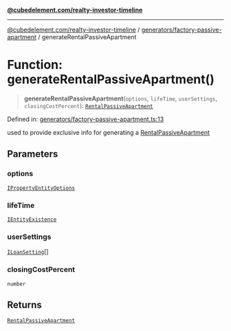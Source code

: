 [**@cubedelement.com/realty-investor-timeline**](../../../index.md)

---

[@cubedelement.com/realty-investor-timeline](../../../modules.md) / [generators/factory-passive-apartment](../index.md) / generateRentalPassiveApartment

# Function: generateRentalPassiveApartment()

> **generateRentalPassiveApartment**(`options`, `lifeTime`, `userSettings`, `closingCostPercent`): [`RentalPassiveApartment`](../../../properties/rental-passive-apartment/classes/RentalPassiveApartment.md)

Defined in: [generators/factory-passive-apartment.ts:13](https://github.com/kvernon/realty-investor-timeline/blob/604db9c08bd36b2a48c8b342796ed6cd0d1401e0/src/generators/factory-passive-apartment.ts#L13)

used to provide exclusive info for generating a [RentalPassiveApartment](../../../properties/rental-passive-apartment/classes/RentalPassiveApartment.md)

## Parameters

### options

[`IPropertyEntityOptions`](../../i-property-entity-options/interfaces/IPropertyEntityOptions.md)

### lifeTime

[`IEntityExistence`](../../../properties/i-entity-existence/interfaces/IEntityExistence.md)

### userSettings

[`ILoanSetting`](../../../loans/i-loan-settings/interfaces/ILoanSetting.md)[]

### closingCostPercent

`number`

## Returns

[`RentalPassiveApartment`](../../../properties/rental-passive-apartment/classes/RentalPassiveApartment.md)
